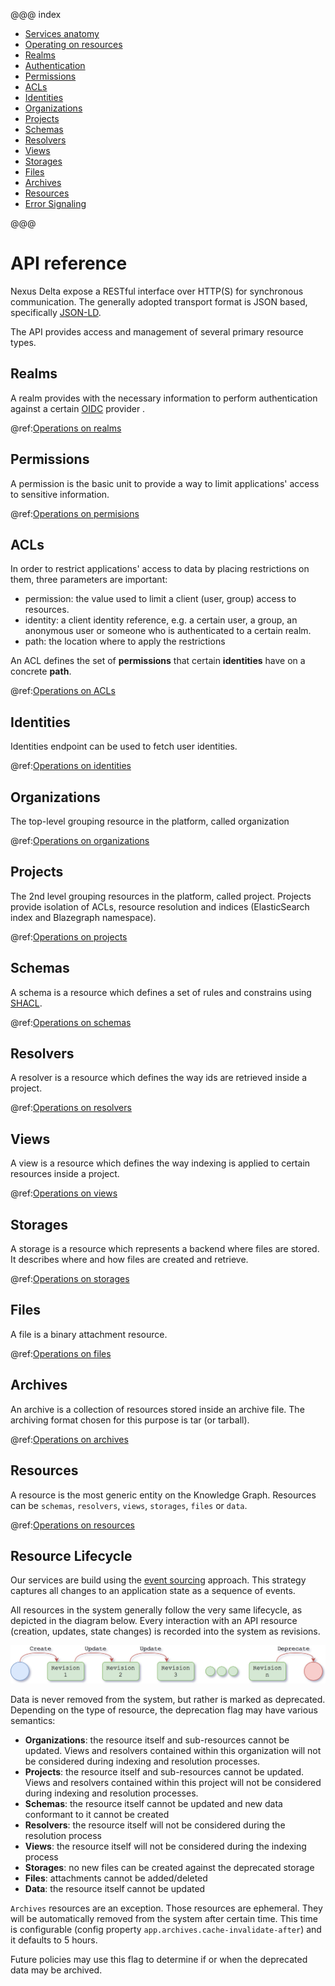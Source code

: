 @@@ index

* [Services anatomy](anatomy.md)
* [Operating on resources](operating-on-resources.md)
* [Realms](iam-realms-api.md)
* [Authentication](authentication.md)
* [Permissions](iam-permissions-api.md)
* [ACLs](iam-acls-api.md)
* [Identities](iam-identities.md)
* [Organizations](admin-orgs-api.md)
* [Projects](admin-projects-api.md)
* [Schemas](kg-schemas-api.md)
* [Resolvers](kg-resolvers-api.md)
* [Views](views/index.md)
* [Storages](kg-storages-api.md)
* [Files](kg-files-api.md)
* [Archives](kg-archives-api.md)
* [Resources](kg-resources-api.md)
* [Error Signaling](error-signaling.md)

@@@

# API reference

Nexus Delta expose a RESTful interface over HTTP(S) for synchronous communication. The generally adopted transport format is JSON based, specifically [JSON-LD](https://json-ld.org/).

The API provides access and management of several primary resource types.


## Realms 
A realm provides with the necessary information to perform authentication against a certain [OIDC](https://en.wikipedia.org/wiki/OpenID_Connect) provider .  

@ref:[Operations on realms](iam-realms-api.md)

## Permissions 
A permission is the basic unit to provide a way to limit applications' access to sensitive information.  

@ref:[Operations on permisions](iam-permissions-api.md)

## ACLs

In order to restrict applications' access to data by placing restrictions on them, three parameters are important:

- permission: the value used to limit a client (user, group) access to resources.
- identity: a client identity reference, e.g. a certain user, a group, an anonymous user or someone who is authenticated to a certain realm.
- path: the location where to apply the restrictions

An ACL defines the set of **permissions** that certain **identities** have on a concrete **path**.

@ref:[Operations on ACLs](iam-acls-api.md)

## Identities
Identities endpoint can be used to fetch user identities.

@ref:[Operations on identities](iam-identities.md)


## Organizations 

The top-level grouping resource in the platform, called organization

@ref:[Operations on organizations](admin-orgs-api.md)

## Projects

The 2nd level grouping resources in the platform, called project. Projects provide isolation of ACLs, resource resolution and indices (ElasticSearch index and Blazegraph namespace).

@ref:[Operations on projects](admin-projects-api.md)

## Schemas

A schema is a resource which defines a set of rules and constrains using [SHACL](https://www.w3.org/TR/shacl/). 

@ref:[Operations on schemas](kg-schemas-api.md)

## Resolvers

A resolver is a resource which defines the way ids are retrieved inside a project.

@ref:[Operations on resolvers](kg-resolvers-api.md)

## Views

A view is a resource which defines the way indexing is applied to certain resources inside a project.

@ref:[Operations on views](views/index.md)

## Storages

A storage is a resource which represents a backend where files are stored. It describes where and how files are created and retrieve.

@ref:[Operations on storages](kg-storages-api.md)

## Files

A file is a binary attachment resource.

@ref:[Operations on files](kg-files-api.md)

## Archives

An archive is a collection of resources stored inside an archive file. The archiving format chosen for this purpose is tar (or tarball).

@ref:[Operations on archives](kg-archives-api.md)

## Resources

A resource is the most generic entity on the Knowledge Graph. Resources can be `schemas`, `resolvers`, `views`,
`storages`, `files` or `data`.

@ref:[Operations on resources](kg-resources-api.md)

## Resource Lifecycle

Our services are build using the [event sourcing](https://martinfowler.com/eaaDev/EventSourcing.html) approach. This strategy captures all changes to an application state as a sequence of events.

All resources in the system generally follow the very same lifecycle, as depicted in the diagram below. Every interaction with an API resource (creation, updates, state changes) is recorded into the system as revisions.

![Resource Lifecycle](./assets/resources/resource-lifecycle.png "Resource Lifecycle")

Data is never removed from the system, but rather is marked as deprecated. Depending on the type of resource, the deprecation flag may have various semantics:

- **Organizations**: the resource itself and sub-resources cannot be updated. Views and resolvers contained within this organization will not be considered during indexing and resolution processes.
- **Projects**: the resource itself and sub-resources cannot be updated. Views and resolvers contained within this project will not be considered during indexing and resolution processes.
- **Schemas**: the resource itself cannot be updated and new data conformant to it cannot be created
- **Resolvers**: the resource itself will not be considered during the resolution process
- **Views**: the resource itself will not be considered during the indexing process
- **Storages**: no new files can be created against the deprecated storage
- **Files**: attachments cannot be added/deleted
- **Data**: the resource itself cannot be updated

`Archives` resources are an exception. Those resources are ephemeral. They will be automatically removed from the system after certain time. This time is configurable (config property `app.archives.cache-invalidate-after`) and it defaults to 5 hours.

Future policies may use this flag to determine if or when the deprecated data may be archived.

[SHACL]: https://www.w3.org/TR/shacl/
